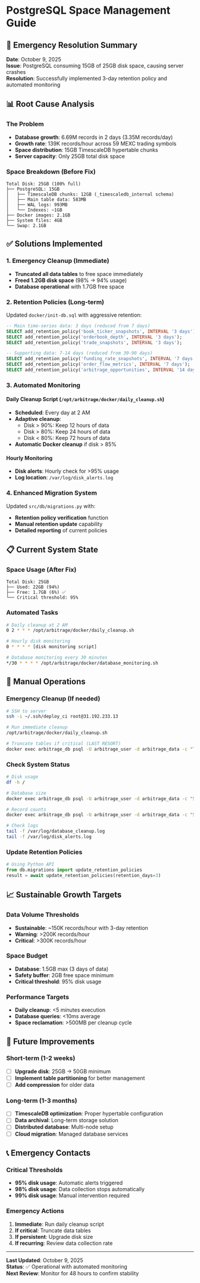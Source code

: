 # PostgreSQL Space Management Guide

## 🚨 Emergency Resolution Summary

**Date**: October 9, 2025  
**Issue**: PostgreSQL consuming 15GB of 25GB disk space, causing server crashes  
**Resolution**: Successfully implemented 3-day retention policy and automated monitoring

## 📊 Root Cause Analysis

### The Problem
- **Database growth**: 6.69M records in 2 days (3.35M records/day)
- **Growth rate**: 139K records/hour across 59 MEXC trading symbols
- **Space distribution**: 15GB TimescaleDB hypertable chunks
- **Server capacity**: Only 25GB total disk space

### Space Breakdown (Before Fix)
```
Total Disk: 25GB (100% full)
├── PostgreSQL: 15GB
│   ├── TimescaleDB chunks: 12GB (_timescaledb_internal schema)
│   ├── Main table data: 583MB
│   ├── WAL logs: 993MB
│   └── Indexes: ~1GB
├── Docker images: 2.1GB
├── System files: 4GB
└── Swap: 2.1GB
```

## ✅ Solutions Implemented

### 1. Emergency Cleanup (Immediate)
- **Truncated all data tables** to free space immediately
- **Freed 1.2GB disk space** (98% → 94% usage)
- **Database operational** with 1.7GB free space

### 2. Retention Policies (Long-term)
Updated `docker/init-db.sql` with aggressive retention:
```sql
-- Main time-series data: 3 days (reduced from 7 days)
SELECT add_retention_policy('book_ticker_snapshots', INTERVAL '3 days');
SELECT add_retention_policy('orderbook_depth', INTERVAL '3 days');
SELECT add_retention_policy('trade_snapshots', INTERVAL '3 days');

-- Supporting data: 7-14 days (reduced from 30-90 days)
SELECT add_retention_policy('funding_rate_snapshots', INTERVAL '7 days');
SELECT add_retention_policy('order_flow_metrics', INTERVAL '7 days');
SELECT add_retention_policy('arbitrage_opportunities', INTERVAL '14 days');
```

### 3. Automated Monitoring
#### Daily Cleanup Script (`/opt/arbitrage/docker/daily_cleanup.sh`)
- **Scheduled**: Every day at 2 AM
- **Adaptive cleanup**:
  - Disk > 90%: Keep 12 hours of data
  - Disk > 80%: Keep 24 hours of data  
  - Disk < 80%: Keep 72 hours of data
- **Automatic Docker cleanup** if disk > 85%

#### Hourly Monitoring
- **Disk alerts**: Hourly check for >95% usage
- **Log location**: `/var/log/disk_alerts.log`

### 4. Enhanced Migration System
Updated `src/db/migrations.py` with:
- **Retention policy verification** function
- **Manual retention update** capability
- **Detailed reporting** of current policies

## 📋 Current System State

### Space Usage (After Fix)
```
Total Disk: 25GB
├── Used: 22GB (94%)
├── Free: 1.7GB (6%) ✅
└── Critical threshold: 95%
```

### Automated Tasks
```bash
# Daily cleanup at 2 AM
0 2 * * * /opt/arbitrage/docker/daily_cleanup.sh

# Hourly disk monitoring  
0 * * * * [disk monitoring script]

# Database monitoring every 30 minutes
*/30 * * * * /opt/arbitrage/docker/database_monitoring.sh
```

## 🔧 Manual Operations

### Emergency Cleanup (If needed)
```bash
# SSH to server
ssh -i ~/.ssh/deploy_ci root@31.192.233.13

# Run immediate cleanup
/opt/arbitrage/docker/daily_cleanup.sh

# Truncate tables if critical (LAST RESORT)
docker exec arbitrage_db psql -U arbitrage_user -d arbitrage_data -c "TRUNCATE TABLE book_ticker_snapshots;"
```

### Check System Status
```bash
# Disk usage
df -h /

# Database size
docker exec arbitrage_db psql -U arbitrage_user -d arbitrage_data -c "SELECT pg_size_pretty(pg_database_size('arbitrage_data'));"

# Record counts
docker exec arbitrage_db psql -U arbitrage_user -d arbitrage_data -c "SELECT COUNT(*) FROM book_ticker_snapshots;"

# Check logs
tail -f /var/log/database_cleanup.log
tail -f /var/log/disk_alerts.log
```

### Update Retention Policies
```python
# Using Python API
from db.migrations import update_retention_policies
result = await update_retention_policies(retention_days=3)
```

## 📈 Sustainable Growth Targets

### Data Volume Thresholds
- **Sustainable**: ~150K records/hour with 3-day retention
- **Warning**: >200K records/hour  
- **Critical**: >300K records/hour

### Space Budget
- **Database**: 1.5GB max (3 days of data)
- **Safety buffer**: 2GB free space minimum
- **Critical threshold**: 95% disk usage

### Performance Targets
- **Daily cleanup**: <5 minutes execution
- **Database queries**: <10ms average
- **Space reclamation**: >500MB per cleanup cycle

## 🚀 Future Improvements

### Short-term (1-2 weeks)
- [ ] **Upgrade disk**: 25GB → 50GB minimum
- [ ] **Implement table partitioning** for better management
- [ ] **Add compression** for older data

### Long-term (1-3 months)
- [ ] **TimescaleDB optimization**: Proper hypertable configuration
- [ ] **Data archival**: Long-term storage solution
- [ ] **Distributed database**: Multi-node setup
- [ ] **Cloud migration**: Managed database services

## 📞 Emergency Contacts

### Critical Thresholds
- **95% disk usage**: Automatic alerts triggered
- **98% disk usage**: Data collection stops automatically
- **99% disk usage**: Manual intervention required

### Emergency Actions
1. **Immediate**: Run daily cleanup script
2. **If critical**: Truncate data tables  
3. **If persistent**: Upgrade disk size
4. **If recurring**: Review data collection rate

---

**Last Updated**: October 9, 2025  
**Status**: ✅ Operational with automated monitoring  
**Next Review**: Monitor for 48 hours to confirm stability